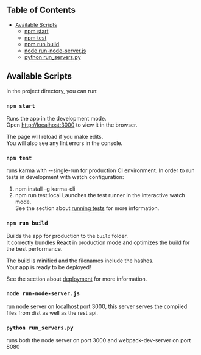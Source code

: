 ## Table of Contents

- [Available Scripts](#available-scripts)
  - [npm start](#npm-start)
  - [npm test](#npm-test)
  - [npm run build](#npm-run-build)
  - [node run-node-server.js](#run-node-server)
  - [python run_servers.py](#run_servers)

## Available Scripts

In the project directory, you can run:

### `npm start`

Runs the app in the development mode.<br>
Open [http://localhost:3000](http://localhost:3000) to view it in the browser.

The page will reload if you make edits.<br>
You will also see any lint errors in the console.

### `npm test`
runs karma with --single-run for production CI environment.
In order to run tests in development with watch configuration:
1. npm install -g karma-cli
2. npm run test:local
Launches the test runner in the interactive watch mode.<br>
See the section about [running tests](#running-tests) for more information.

### `npm run build`

Builds the app for production to the `build` folder.<br>
It correctly bundles React in production mode and optimizes the build for the best performance.

The build is minified and the filenames include the hashes.<br>
Your app is ready to be deployed!

See the section about [deployment](#deployment) for more information.

### `node run-node-server.js`

run node server on localhost port 3000, this server serves the compiled files from dist as well as the rest api.

### `python run_servers.py`

runs both the node server on port 3000 and webpack-dev-server on port 8080